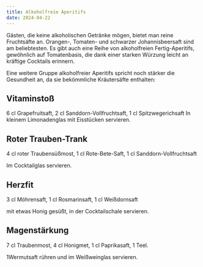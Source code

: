 ```yaml
---
title: Alkoholfreie Aperitifs
date: 2024-04-22
---
```


Gästen, die keine alkoholischen Getränke mögen, bietet man reine Fruchtsäfte an. Orangen-, Tomaten- und schwarzer Johannisbeersaft sind am beliebtesten. Es gibt auch eine Reihe von alkoholfreien Fertig-Aperitifs, gewöhnlich auf Tomatenbasis, die dank einer starken Würzung leicht an kräftige Cocktails erinnern.

Eine weitere Gruppe alkoholfreier Aperitifs spricht noch stärker die Gesundheit an, da sie bekömmliche Kräutersäfte enthalten:

## Vitaminstoß

6 cl Grapefruitsaft, 2 cl Sanddorn-Vollfruchtsaft, 1 cl Spitzwegerichsaft
In kleinem Limonadenglas mit Eisstücken servieren.

## Roter Trauben-Trank

4 cl roter Traubensüßmost, 1 cl Rote-Bete-Saft, 1 cl Sanddorn-Vollfruchtsaft

Im Cocktailglas servieren.

## Herzfit

3 cl Möhrensaft, 1 cl Rosmarinsaft, 1 cl Weißdornsaft

mit etwas Honig gesüßt, in der Cocktailschale servieren.

## Magenstärkung

7 cl Traubenmost, 4 cl Honigmet, 1 cl Paprikasaft, 1 Teel.

1Wermutsaft rühren und im Weißweinglas servieren.
